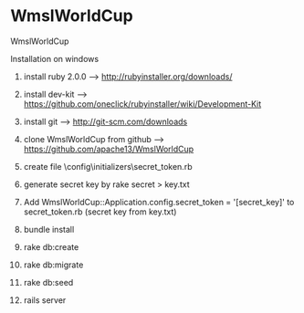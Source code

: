 WmslWorldCup
============

WmslWorldCup

Installation on windows

1. install ruby 2.0.0 --> http://rubyinstaller.org/downloads/

2. install dev-kit --> https://github.com/oneclick/rubyinstaller/wiki/Development-Kit

3. install git --> http://git-scm.com/downloads

4. clone WmslWorldCup from github --> https://github.com/apache13/WmslWorldCup

5. create file \config\initializers\secret_token.rb
 
6. generate secret key by rake secret > key.txt

7. Add WmslWorldCup::Application.config.secret_token = '[secret_key]' to secret_token.rb (secret key from key.txt)

8. bundle install

9. rake db:create

10. rake db:migrate

11. rake db:seed

12. rails server

